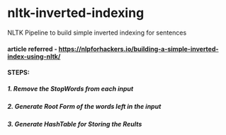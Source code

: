 # nltk-inverted-indexing
NLTK Pipeline to build simple inverted indexing for sentences

#### article referred - https://nlpforhackers.io/building-a-simple-inverted-index-using-nltk/

#### STEPS:
##### 1. Remove the StopWords from each input
##### 2. Generate Root Form of the words left in the input
##### 3. Generate HashTable for Storing the Reults 
